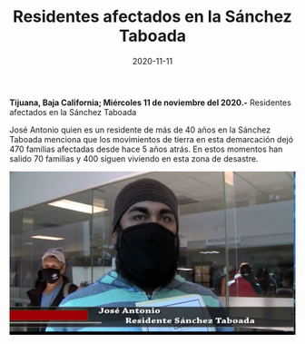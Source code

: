 ﻿---
layout: blog
title:  "Residentes afectados en la Sánchez Taboada"
date:   2020-11-11  
categories: tijuana
permalink: /:categories/:title:output_ext
image: /img/cnr/sanches-taboada.jpg
autor: 
---


**Tijuana, Baja California;  Miércoles 11 de noviembre del 2020.-** Residentes afectados en la Sánchez Taboada




José Antonio  quien es un residente de más de 40 años en la Sánchez Taboada menciona que los movimientos de tierra en esta demarcación dejó 470 familias afectadas desde hace 5 años atrás. En estos momentos han salido 70 familias y 400 siguen viviendo en esta zona de desastre.

<div id="carouselExampleSlidesOnly" class="carousel slide" data-ride="carousel">
  <div class="carousel-inner">
    <div class="carousel-item active">
       <img class="d-block w-100" src="/img/cnr/sanches-taboada.jpg" loading="lazy"  alt="Sanches Taboada">
    </div>
  </div>
</div>